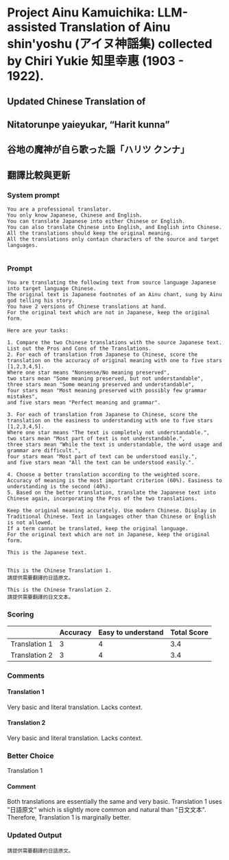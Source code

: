 # Project Ainu Kamuichika: LLM-assisted Translation of Ainu shin'yoshu (アイヌ神謡集) collected by Chiri Yukie 知里幸惠 (1903 - 1922).

## Updated Chinese Translation of

## Nitatorunpe yaieyukar, “Harit kunna” 
## 谷地の魔神が自ら歌った謡「ハリツ クンナ」
## 翻譯比較與更新

### System prompt
```
You are a professional translator. 
You only know Japanese, Chinese and English. 
You can translate Japanese into either Chinese or English. 
You can also translate Chinese into English, and English into Chinese.
All the translations should keep the original meaning.
All the translations only contain characters of the source and target languages.


```

### Prompt
```
You are translating the following text from source language Japanese into target language Chinese. 
The original text is Japanese footnotes of an Ainu chant, sung by Ainu god telling his story. 
You have 2 versions of Chinese translations at hand.
For the original text which are not in Japanese, keep the original form. 

Here are your tasks:

1. Compare the two Chinese translations with the source Japanese text. List out the Pros and Cons of the Translations.
2. For each of translation from Japanese to Chinese, score the translation on the accuracy of original meaning with one to five stars [1,2,3,4,5].
Where one star means "Nonsense/No meaning preserved",
two stars mean "Some meaning preserved, but not understandable",
three stars mean "Some meaning preserved and understandable",
four stars mean "Most meaning preserved with possibly few grammar mistakes",
and five stars mean "Perfect meaning and grammar".

3. For each of translation from Japanese to Chinese, score the translation on the easiness to understanding with one to five stars [1,2,3,4,5].
Where one star means "The text is completely not understandable.",
two stars mean "Most part of text is not understandable.",
three stars mean "While the text is understandable, the word usage and grammar are difficult.",
four stars mean "Most part of text can be understood easily.",
and five stars mean "All the text can be understood easily.".

4. Choose a better translation according to the weighted score. Accuracy of meaning is the most important criterion (60%). Easiness to understanding is the second (40%).
5. Based on the better translation, translate the Japanese text into Chinese again, incorporating the Pros of the two translations.

Keep the original meaning accurately. Use modern Chinese. Display in Traditional Chinese. Text in languages other than Chinese or English is not allowed.
If a term cannot be translated, keep the original language.
For the original text which are not in Japanese, keep the original form. 

This is the Japanese text.


This is the Chinese Translation 1.
請提供需要翻譯的日語原文。

This is the Chinese Translation 2.
請提供需要翻譯的日文文本。

```
### Scoring

|               | Accuracy | Easy to understand |  Total Score |
| ------------- | -------- | ------------------ | ------------ | 
| Translation 1 | 3 | 4 |  3.4 |
| Translation 2 | 3 | 4 |  3.4 |

### Comments
#### Translation 1
Very basic and literal translation. Lacks context.

#### Translation 2
Very basic and literal translation. Lacks context.

### Better Choice
Translation 1
#### Comment
Both translations are essentially the same and very basic. Translation 1 uses "日語原文" which is slightly more common and natural than "日文文本". Therefore, Translation 1 is marginally better.

### Updated Output
```
請提供需要翻譯的日語原文。
```

